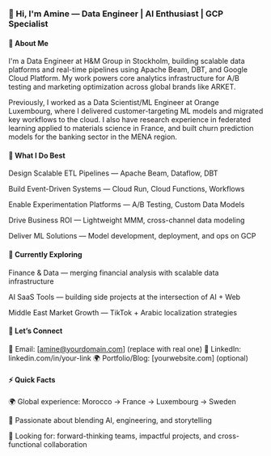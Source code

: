 ### 👋 Hi, I'm Amine — Data Engineer | AI Enthusiast | GCP Specialist

#### 🚀 About Me

I'm a Data Engineer at H&M Group in Stockholm, building scalable data platforms and real-time pipelines using Apache Beam, DBT, and Google Cloud Platform. My work powers core analytics infrastructure for A/B testing and marketing optimization across global brands like ARKET.

Previously, I worked as a Data Scientist/ML Engineer at Orange Luxembourg, where I delivered customer-targeting ML models and migrated key workflows to the cloud. I also have research experience in federated learning applied to materials science in France, and built churn prediction models for the banking sector in the MENA region.

#### 🔧 What I Do Best

Design Scalable ETL Pipelines — Apache Beam, Dataflow, DBT

Build Event-Driven Systems — Cloud Run, Cloud Functions, Workflows

Enable Experimentation Platforms — A/B Testing, Custom Data Models

Drive Business ROI — Lightweight MMM, cross-channel data modeling

Deliver ML Solutions — Model development, deployment, and ops on GCP

#### 🌱 Currently Exploring

Finance & Data — merging financial analysis with scalable data infrastructure

AI SaaS Tools — building side projects at the intersection of AI + Web

Middle East Market Growth — TikTok + Arabic localization strategies

#### 🤝 Let’s Connect

📧 Email: [amine@yourdomain.com] (replace with real one)
🔗 LinkedIn: linkedin.com/in/your-link
🌍 Portfolio/Blog: [yourwebsite.com] (optional)

#### ⚡ Quick Facts

🌍 Global experience: Morocco → France → Luxembourg → Sweden

🧠 Passionate about blending AI, engineering, and storytelling

🎯 Looking for: forward-thinking teams, impactful projects, and cross-functional collaboration
